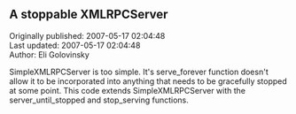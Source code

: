 ## A stoppable XMLRPCServer  
Originally published: 2007-05-17 02:04:48  
Last updated: 2007-05-17 02:04:48  
Author: Eli Golovinsky  
  
SimpleXMLRPCServer is too simple. It's serve_forever function doesn't allow it to be incorporated into anything that needs to be gracefully stopped at some point. This code extends SimpleXMLRPCServer with the server_until_stopped and stop_serving functions.